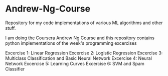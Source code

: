 # Andrew-Ng-Course
Repository for my code implementations of various ML algorithms and other stuff.

I am doing the Coursera Andrew Ng Course and this repository contains python implementations of the week's programming excercises

Excercise 1: Linear Regression
Excercise 2: Logistic Regression
Excercise 3: Multiclass Classification and Basic Neural Network
Excercise 4: Neural Network
Excercise 5: Learning Curves
Excercise 6: SVM and Spam Classifier
